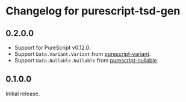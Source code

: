 # Changelog for purescript-tsd-gen

## 0.2.0.0

* Support for PureScript v0.12.0.
* Support `Data.Variant.Variant` from [purescript-variant](https://github.com/natefaubion/purescript-variant).
* Support `Data.Nullable.Nullable` from [purescript-nullable](https://github.com/purescript-contrib/purescript-nullable).

## 0.1.0.0

Initial release.
